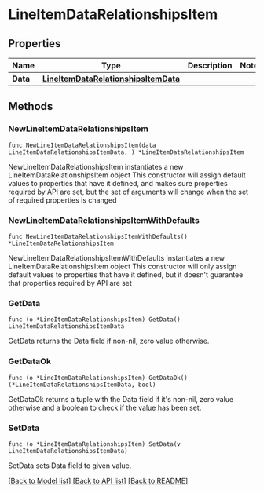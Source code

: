 # LineItemDataRelationshipsItem

## Properties

Name | Type | Description | Notes
------------ | ------------- | ------------- | -------------
**Data** | [**LineItemDataRelationshipsItemData**](LineItemDataRelationshipsItemData.md) |  | 

## Methods

### NewLineItemDataRelationshipsItem

`func NewLineItemDataRelationshipsItem(data LineItemDataRelationshipsItemData, ) *LineItemDataRelationshipsItem`

NewLineItemDataRelationshipsItem instantiates a new LineItemDataRelationshipsItem object
This constructor will assign default values to properties that have it defined,
and makes sure properties required by API are set, but the set of arguments
will change when the set of required properties is changed

### NewLineItemDataRelationshipsItemWithDefaults

`func NewLineItemDataRelationshipsItemWithDefaults() *LineItemDataRelationshipsItem`

NewLineItemDataRelationshipsItemWithDefaults instantiates a new LineItemDataRelationshipsItem object
This constructor will only assign default values to properties that have it defined,
but it doesn't guarantee that properties required by API are set

### GetData

`func (o *LineItemDataRelationshipsItem) GetData() LineItemDataRelationshipsItemData`

GetData returns the Data field if non-nil, zero value otherwise.

### GetDataOk

`func (o *LineItemDataRelationshipsItem) GetDataOk() (*LineItemDataRelationshipsItemData, bool)`

GetDataOk returns a tuple with the Data field if it's non-nil, zero value otherwise
and a boolean to check if the value has been set.

### SetData

`func (o *LineItemDataRelationshipsItem) SetData(v LineItemDataRelationshipsItemData)`

SetData sets Data field to given value.



[[Back to Model list]](../README.md#documentation-for-models) [[Back to API list]](../README.md#documentation-for-api-endpoints) [[Back to README]](../README.md)


